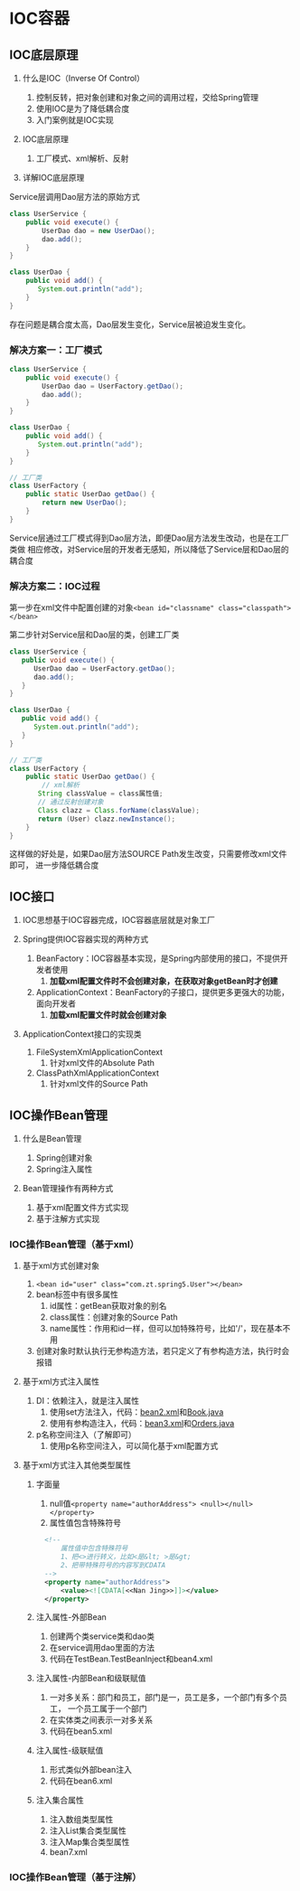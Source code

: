 # IOC容器

## IOC底层原理

1. 什么是IOC（Inverse Of Control）
    1. 控制反转，把对象创建和对象之间的调用过程，交给Spring管理
    2. 使用IOC是为了降低耦合度
    3. 入门案例就是IOC实现
    
2. IOC底层原理
    1. 工厂模式、xml解析、反射
    
3. 详解IOC底层原理

Service层调用Dao层方法的原始方式
```java
class UserService {
    public void execute() {
        UserDao dao = new UserDao();
        dao.add();
    }
}

class UserDao {
    public void add() {
       System.out.println("add");
    }
}
```
存在问题是耦合度太高，Dao层发生变化，Service层被迫发生变化。

### 解决方案一：工厂模式

```java
class UserService {
    public void execute() {
        UserDao dao = UserFactory.getDao();
        dao.add();
    }
}

class UserDao {
    public void add() {
       System.out.println("add");
    }
}

// 工厂类
class UserFactory {
    public static UserDao getDao() {
        return new UserDao();
    }
}
```

Service层通过工厂模式得到Dao层方法，即便Dao层方法发生改动，也是在工厂类做
相应修改，对Service层的开发者无感知，所以降低了Service层和Dao层的耦合度

### 解决方案二：IOC过程

第一步在xml文件中配置创建的对象`<bean id="classname" class="classpath"></bean>`

第二步针对Service层和Dao层的类，创建工厂类

```java
class UserService {
   public void execute() {
      UserDao dao = UserFactory.getDao();
      dao.add();
   }
}

class UserDao {
   public void add() {
      System.out.println("add");
   }
}

// 工厂类
class UserFactory {
    public static UserDao getDao() {
        // xml解析
       String classValue = class属性值;
       // 通过反射创建对象
       Class clazz = Class.forName(classValue);
       return (User) clazz.newInstance();
    }
}
```

这样做的好处是，如果Dao层方法SOURCE Path发生改变，只需要修改xml文件即可，
进一步降低耦合度

## IOC接口

1. IOC思想基于IOC容器完成，IOC容器底层就是对象工厂
   
2. Spring提供IOC容器实现的两种方式
   1. BeanFactory：IOC容器基本实现，是Spring内部使用的接口，不提供开发者使用
      1. **加载xml配置文件时不会创建对象，在获取对象getBean时才创建**
   2. ApplicationContext：BeanFactory的子接口，提供更多更强大的功能，面向开发者
      1. **加载xml配置文件时就会创建对象**
   
3. ApplicationContext接口的实现类
   1. FileSystemXmlApplicationContext
      1. 针对xml文件的Absolute Path
   2. ClassPathXmlApplicationContext
      1. 针对xml文件的Source Path

## IOC操作Bean管理

1. 什么是Bean管理
   1. Spring创建对象
   2. Spring注入属性
   
2. Bean管理操作有两种方式
   1. 基于xml配置文件方式实现
   2. 基于注解方式实现

### IOC操作Bean管理（基于xml）

1. 基于xml方式创建对象
   1. `<bean id="user" class="com.zt.spring5.User"></bean>`
   2. bean标签中有很多属性
      1. id属性：getBean获取对象的别名
      2. class属性：创建对象的Source Path
      3. name属性：作用和id一样，但可以加特殊符号，比如'/'，现在基本不用
   3. 创建对象时默认执行无参构造方法，若只定义了有参构造方法，执行时会报错

2. 基于xml方式注入属性
   1. DI：依赖注入，就是注入属性
      1. 使用set方法注入，代码：[bean2.xml](../src/bean2.xml)和[Book.java](../src/com/zt/spring5/Book.java)
      2. 使用有参构造注入，代码：[bean3.xml](../src/bean3.xml)和[Orders.java](../src/com/zt/spring5/Orders.java)
   2. p名称空间注入（了解即可）
      1. 使用p名称空间注入，可以简化基于xml配置方式
   
3. 基于xml方式注入其他类型属性
   1. 字面量
      1. null值`<property name="authorAddress">
         <null></null>
         </property>`
      2. 属性值包含特殊符号
      ```xml
        <!--
            属性值中包含特殊符号
            1、把<>进行转义，比如<是&lt; >是&gt;
            2、把带特殊符号的内容写到CDATA
        -->
        <property name="authorAddress">
            <value><![CDATA[<<Nan Jing>>]]></value>
        </property>
      ```
      
   2. 注入属性-外部Bean
      1. 创建两个类service类和dao类
      2. 在service调用dao里面的方法
      3. 代码在TestBean.TestBeanInject和bean4.xml

   3. 注入属性-内部Bean和级联赋值
      1. 一对多关系：部门和员工，部门是一，员工是多，一个部门有多个员工，
         一个员工属于一个部门
      2. 在实体类之间表示一对多关系
      3. 代码在bean5.xml
   
   4. 注入属性-级联赋值
      1. 形式类似外部bean注入
      2. 代码在bean6.xml
   
   5. 注入集合属性
      1. 注入数组类型属性
      2. 注入List集合类型属性
      3. 注入Map集合类型属性
      4. bean7.xml

### IOC操作Bean管理（基于注解）